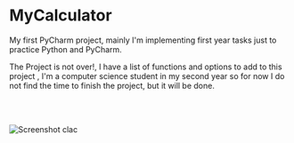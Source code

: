 # MyCalculator
My first PyCharm project, mainly I'm implementing first year tasks just to practice Python and PyCharm.

The Project is not over!,
I have a list of functions and options to add to this project ,
I'm a computer science student in my second year so for now I do not find the time to finish the project, but it will be done.

</br>

</br>

![Screenshot clac](https://user-images.githubusercontent.com/92790326/170467231-f256f61c-3105-46f4-bc0b-df9b34b04425.png)

